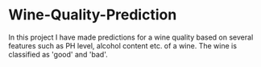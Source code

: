 # Wine-Quality-Prediction
In this project I have made predictions for a wine quality based on several features such as PH level, alcohol content etc. of a wine. The wine is classified as 'good' and 'bad'.
